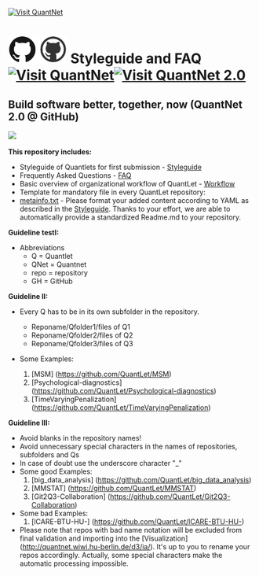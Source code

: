 
[<img src="https://github.com/QuantLet/Styleguide-and-FAQ/blob/master/pictures/banner.png" width="880" alt="Visit QuantNet">](http://quantlet.de/index.php?p=info)

# <img src="pictures/githublogo.png" width="120" /> **Styleguide and FAQ** [<img src="https://github.com/QuantLet/Styleguide-and-Validation-procedure/blob/master/pictures/qloqo.png" alt="Visit QuantNet">](http://quantlet.de/)[<img src="https://github.com/QuantLet/Styleguide-and-Validation-procedure/blob/master/pictures/QN2.png" width="60" alt="Visit QuantNet 2.0">](http://quantlet.de/d3/ia)


## Build software better, together, now (QuantNet 2.0 @ GitHub)
<img src="https://github.com/QuantLet/Styleguide-and-FAQ/blob/master/pictures/RapidPrototyping.png" width="880" />


__This repository includes:__
- Styleguide of Quantlets for first submission - [Styleguide](https://github.com/QuantLet/Validation-procedure-and-Styleguide/blob/master/Styleguide.md)
- Frequently Asked Questions - [FAQ](https://github.com/QuantLet/Styleguide-and-Q-A/wiki)
- Basic overview of organizational workflow of QuantLet - [Workflow](https://github.com/QuantLet/Styleguide-and-Validation-procedure/blob/master/Transition%20of%20Quantlets%20on%20Github.PNG)
- Template for mandatory file in every QuantLet repository:
 - [metainfo.txt](https://github.com/QuantLet/Validation-procedure-and-Styleguide/blob/master/TEMPLATE_Metainfo.txt)
\- Please format your added content according to YAML as described in the [Styleguide](https://github.com/QuantLet/Validation-procedure-and-Styleguide/blob/master/Styleguide.md). Thanks to your effort, we are able to automatically provide a standardized Readme.md to your repository.

__Guideline testI:__
- Abbreviations
  - Q = Quantlet
  - QNet = Quantnet
  - repo = repository
  - GH = GitHub
  
__Guideline II:__
- Every Q has to be in its own subfolder in the repository. 
  - Reponame/Qfolder1/files of Q1
  - Reponame/Qfolder2/files of Q2
  - Reponame/Qfolder3/files of Q3
  
- Some Examples:

  1. [MSM] (https://github.com/QuantLet/MSM)
  2. [Psychological-diagnostics] (https://github.com/QuantLet/Psychological-diagnostics)
  3. [TimeVaryingPenalization] (https://github.com/QuantLet/TimeVaryingPenalization)

__Guideline III:__
- Avoid blanks in the repository names!
- Avoid unnecessary special characters in the names of repositories, subfolders and Qs
- In case of doubt use the underscore character "_"
- Some good Examples:
  1. [big_data_analysis] (https://github.com/QuantLet/big_data_analysis)
  2. [MMSTAT] (https://github.com/QuantLet/MMSTAT)
  3. [Git2Q3-Collaboration] (https://github.com/QuantLet/Git2Q3-Collaboration)
- Some bad Examples:
  1. [lCARE-BTU-HU-] (https://github.com/QuantLet/lCARE-BTU-HU-)
- Please note that repos with bad name notation will be excluded from final validation and importing into the [Visualization] (http://quantnet.wiwi.hu-berlin.de/d3/ia/). It's up to you to rename your repos accordingly. Actually, some special characters make the automatic processing impossible.
